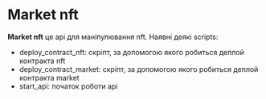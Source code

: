 # Market nft

**Market nft** це api для маніпулювання nft. Наявні деякі scripts:
- deploy_contract_nft: скріпт, за допомогою якого робиться деплой контракта nft
- deploy_contract_market: скріпт, за допомогою якого робиться деплой контракта market
- start_api: початок роботи api
